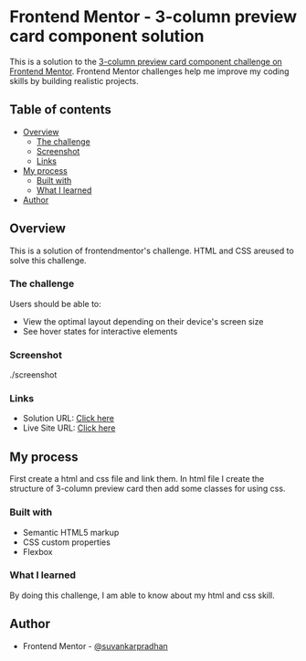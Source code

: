 # Frontend Mentor - 3-column preview card component solution

This is a solution to the [3-column preview card component challenge on Frontend Mentor](https://www.frontendmentor.io/challenges/3column-preview-card-component-pH92eAR2-). Frontend Mentor challenges help me improve my coding skills by building realistic projects.

## Table of contents

- [Overview](#overview)
  - [The challenge](#the-challenge)
  - [Screenshot](#screenshot)
  - [Links](#links)
- [My process](#my-process)
  - [Built with](#built-with)
  - [What I learned](#what-i-learned)
- [Author](#author)

## Overview

This is a solution of frontendmentor's challenge. HTML and CSS areused to solve this challenge.

### The challenge

Users should be able to:

- View the optimal layout depending on their device's screen size
- See hover states for interactive elements

### Screenshot

./screenshot

### Links

- Solution URL: [Click here](https://github.com/suvankarpradhan/3-column-preview-card-component)
- Live Site URL: [Click here](https://suvankarpradhan.github.io/3-column-preview-card-component/)

## My process

First create a html and css file and link them. In html file I create the structure of 3-column preview card then add some classes for using css.

### Built with

- Semantic HTML5 markup
- CSS custom properties
- Flexbox

### What I learned

By doing this challenge, I am able to know about my html and css skill.

## Author

- Frontend Mentor - [@suvankarpradhan](https://www.frontendmentor.io/profile/suvankarpradhan)
